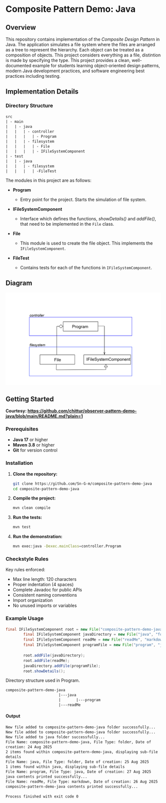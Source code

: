 
# Composite Pattern Demo: Java
## Overview

This repository contains implementation of the *Composite Design Pattern* in Java. The application simulates a file system where the files are arranged as a tree to represent the hierarchy. Each object can be treated as a composition of objects. This project considers everything as a file, distintion is made by specifying the type. This project provides a clean, well-documented example for students learning object-oriented design patterns, modern Java development practices, and software engineering best practices including testing.

## Implementation Details

### Directory Structure
```
src
| - main
|   | - java
|   |   | - controller
|   |   |   | - Program
|   |   | - filesystem
|   |   |   | - File
|   |   |   | - IFileSystemComponent
| - test
|   | - java
|   |   | - filesystem
|   |   |   | -FileTest
```

The modules in this project are as follows:

- **Program**
    - Entry point for the project. Starts the simulation of file system.

- **IFileSystemComponent**

    - Interface which defines the functions, *showDetails()* and *addFile()*, that need to be implemented in the ```File``` class. 

- **File**

    - This module is used to create the file object. This implements the ```IFileSystemComponent```.

- **FileTest** 

    - Contains tests for each of the functions in ```IFileSystemComponent```. 

## Diagram

![File-System-class-diagram](images/UML.png)


## Getting Started

**Courtesy: https://github.com/chittur/observer-pattern-demo-java/blob/main/README.md?plain=1**

### Prerequisites

- **Java 17** or higher
- **Maven 3.8** or higher
- **Git** for version control

### Installation

1. **Clone the repository:**
   ```bash
   git clone https://github.com/Sn-G-m/composite-pattern-demo-java
   cd composite-pattern-demo-java
   ```

2. **Compile the project:**
   ```bash
   mvn clean compile
   ```

3. **Run the tests:**
   ```bash
   mvn test
   ```

4. **Run the demonstration:**
   ```bash
   mvn exec:java -Dexec.mainClass=controller.Program
   ```

### Checkstyle Rules

Key rules enforced:
- Max line length: 120 characters
- Proper indentation (4 spaces)
- Complete Javadoc for public APIs
- Consistent naming conventions
- Import organization
- No unused imports or variables


### Example Usage

```java
final IFileSystemComponent root = new File("composite-pattern-demo-java", "folder", "24 Aug 2025");
        final IFileSystemComponent javaDirectory = new File("java", "folder", "25 Aug 2025");
        final IFileSystemComponent readMe = new File("readMe", "markdown", "26 Aug 2025");
        final IFileSystemComponent programFile = new File("program", "java", "27 Aug 2025");

        root.addFile(javaDirectory);
        root.addFile(readMe);
        javaDirectory.addFile(programFile);
        root.showDetails();
```

Directory structure used in Program.
```
composite-pattern-demo-java
                        |---java
                        |       |---program
                        |---readMe
```
#### Output
```
New file added to composite-pattern-demo-java folder successfully...
New file added to composite-pattern-demo-java folder successfully...
New file added to java folder successfully...
File Name: composite-pattern-demo-java, File Type: folder, Date of creation: 24 Aug 2025
2 items found within composite-pattern-demo-java, displaying sub-file details
File Name: java, File Type: folder, Date of creation: 25 Aug 2025
1 items found within java, displaying sub-file details
File Name: program, File Type: java, Date of creation: 27 Aug 2025
java contents printed successfully...
File Name: readMe, File Type: markdown, Date of creation: 26 Aug 2025
composite-pattern-demo-java contents printed successfully...

Process finished with exit code 0

```